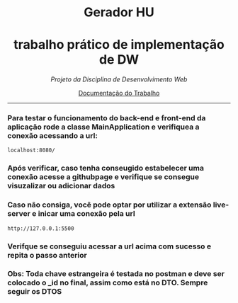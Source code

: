 <h1 align='center'> Gerador HU </h1>
<h1 align='center'> trabalho prático de implementação de DW</h1>

  
*<p align='center'>Projeto da Disciplina de Desenvolvimento Web<p>*


<p  align='center'><a href='https://docs.google.com/document/d/1441w72ceRv825lXfnYQ7ndFT9zXxAWhr/edit'>Documentação do Trabalho </a></p>

------------------------------------------------
<div align="left">
  
### Para testar o funcionamento do back-end e front-end da aplicação rode a classe MainApplication e verifiquea a conexão acessando a url:

~~~
localhost:8080/
~~~

### Após verificar, caso tenha conseugido estabelecer uma conexão acesse a githubpage e verifique se consegue visuzalizar ou adicionar dados 

### Caso não consiga, você pode optar por utilizar a extensão live-server e inicar uma conexão pela url 

~~~
http://127.0.0.1:5500
~~~

### Verifque se conseguiu acessar a url acima com sucesso e repita o passo anterior

### Obs: Toda chave estrangeira é testada no postman e deve ser colocado o _id no final, assim como está no DTO. Sempre seguir os DTOS
